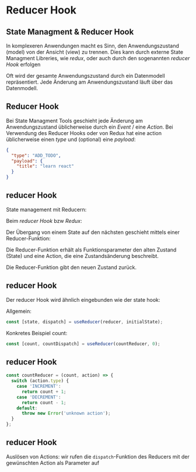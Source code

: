 # Reducer Hook

## State Managment & Reducer Hook

In komplexeren Anwendungen macht es Sinn, den Anwendungszustand (model) von der Ansicht (view) zu trennen. Dies kann durch externe State Managment Libreries, wie _redux_, oder auch durch den sogenannten _reducer Hook_ erfolgen

Oft wird der gesamte Anwendungszustand durch ein Datenmodell repräsentiert. Jede Änderung am Anwendungszustand läuft über das Datenmodell.

## Reducer Hook

Bei State Managment Tools geschieht jede Änderung am Anwendungszustand üblicherweise durch ein _Event_ / eine _Action_. Bei Verwendung des Reducer Hooks oder von Redux hat eine action üblicherweise einen _type_ und (optional) eine _payload_:

```json
{
  "type": "ADD_TODO",
  "payload": {
    "title": "learn react"
  }
}
```

## reducer Hook

State management mit Reducern:

Beim _reducer Hook_ bzw _Redux_:

Der Übergang von einem State auf den nächsten geschieht mittels einer Reducer-Funktion:

Die Reducer-Funktion erhält als Funktionsparameter den alten Zustand (State) und eine Action, die eine Zustandsänderung beschreibt.

Die Reducer-Funktion gibt den neuen Zustand zurück.

## reducer Hook

Der reducer Hook wird ähnlich eingebunden wie der state hook:

Allgemein:

```js
const [state, dispatch] = useReducer(reducer, initialState);
```

Konkretes Beispiel count:

```js
const [count, countDispatch] = useReducer(countReducer, 0);
```

## reducer Hook

```js
const countReducer = (count, action) => {
  switch (action.type) {
    case 'INCREMENT':
      return count + 1;
    case 'DECREMENT':
      return count - 1;
    default:
      throw new Error('unknown action');
  }
};
```

## reducer Hook

Auslösen von Actions: wir rufen die `dispatch`-Funktion des Reducers mit der gewünschten Action als Parameter auf
